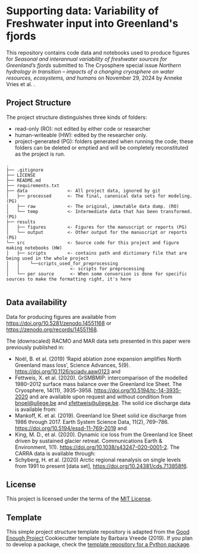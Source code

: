 # Supporting data:  Variability of Freshwater input into Greenland's fjords

This repository contains code data and notebooks used to produce figures for _Seasonal and interannual variability of freshwater sources for Greenland’s fjords_ submitted to The Cryosphere special issue _Northern hydrology in transition – impacts of a changing cryosphere on water resources, ecosystems, and humans_ on November 29, 2024 by Anneke Vries et al. . 




## Project Structure

The project structure distinguishes three kinds of folders:
- read-only (RO): not edited by either code or researcher
- human-writeable (HW): edited by the researcher only.
- project-generated (PG): folders generated when running the code; these folders can be deleted or emptied and will be completely reconstituted as the project is run.


```
.
├── .gitignore
├── LICENSE
├── README.md
├── requirements.txt
├── data               <- All project data, ignored by git
│   ├── processed      <- The final, canonical data sets for modeling. (PG)
│   ├── raw            <- The original, immutable data dump. (RO)
│   └── temp           <- Intermediate data that has been transformed. (PG)
├── results
│   ├── figures        <- Figures for the manuscript or reports (PG)
│   └── output         <- Other output for the manuscript or reports (PG)
└── src                <- Source code for this project and figure making notebooks (HW)
│   ├── scripts        <- contains path and dictionary file that are being used in the whole project
│   │    └──scripts_used_for_preprocessing
│   │                   <- scripts for preprocessing
│   └── per source      <- When some conversion is done for specific sources to make the formatting right, it's here 


```

## Data availability
Data for producing figures are available from https://doi.org/10.5281/zenodo.14551168 or 
https://zenodo.org/records/14551168.

The (downscaled) RACMO and MAR data sets presented in this paper were previously published in: 
- Noël, B. et al. (2019) ‘Rapid ablation zone expansion amplifies North Greenland mass loss’, Science Advances, 5(9). https://doi.org/10.1126/sciadv.aaw0123  and 
- Fettweis, X. et al. (2020). GrSMBMIP: intercomparison of the modelled 1980–2012 surface mass balance over the Greenland Ice Sheet. The Cryosphere, 14(11), 3935–3958. https://doi.org/10.5194/tc-14-3935-2020
and are available upon request and without condition from bnoel@uliege.be and xfettweis@uliege.be. 
The solid ice discharge data is available from: 
- Mankoff, K. et al. (2019). Greenland Ice Sheet solid ice discharge from 1986 through 2017. Earth System Science Data, 11(2), 769–786. https://doi.org/10.5194/essd-11-769-2019 and
- King, M. D., et al. (2020). Dynamic ice loss from the Greenland Ice Sheet driven by sustained glacier retreat. Communications Earth & Environment, 1(1). https://doi.org/10.1038/s43247-020-0001-2. 
The CARRA data is available through:  
- Schyberg, H. et al. (2020) Arctic regional reanalysis on single levels from 1991 to present [data set], https://doi.org/10.24381/cds.713858f6. 


## License

This project is licensed under the terms of the [MIT License](/LICENSE).


## Template

This simple project structure template repository is adapted from the [Good Enough Project](https://github.com/bvreede/good-enough-project) Cookiecutter template by Barbara Vreede (2019).
If you plan to develop a package, check the [template repository for a Python package](https://github.com/UtrechtUniversity/re-python-package).


